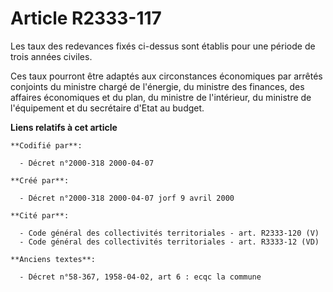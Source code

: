 # Article R2333-117

Les taux des redevances fixés ci-dessus sont établis pour une période de trois années civiles.

Ces taux pourront être adaptés aux circonstances économiques par arrêtés conjoints du ministre chargé de l'énergie, du
ministre des finances, des affaires économiques et du plan, du ministre de l'intérieur, du ministre de l'équipement et du
secrétaire d'Etat au budget.

**Liens relatifs à cet article**

	**Codifié par**:

	  - Décret n°2000-318 2000-04-07

	**Créé par**:

	  - Décret n°2000-318 2000-04-07 jorf 9 avril 2000

	**Cité par**:

	  - Code général des collectivités territoriales - art. R2333-120 (V)
	  - Code général des collectivités territoriales - art. R3333-12 (VD)

	**Anciens textes**:

	  - Décret n°58-367, 1958-04-02, art 6 : ecqc la commune
